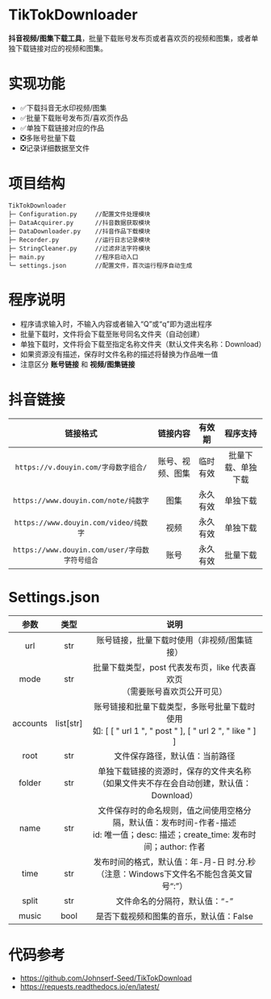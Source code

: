 # TikTokDownloader

**抖音视频/图集下载工具**，批量下载账号发布页或者喜欢页的视频和图集，或者单独下载链接对应的视频和图集。

# 实现功能

* ✅下载抖音无水印视频/图集
* ✅批量下载账号发布页/喜欢页作品
* ✅单独下载链接对应的作品
* ❎多账号批量下载
* ❎记录详细数据至文件

# 项目结构

```text
TikTokDownloader
├─ Configuration.py     //配置文件处理模块
├─ DataAcquirer.py      //抖音数据获取模块
├─ DataDownloader.py    //抖音作品下载模块
├─ Recorder.py          //运行日志记录模块
├─ StringCleaner.py     //过滤非法字符模块
├─ main.py              //程序启动入口
└─ settings.json        //配置文件，首次运行程序自动生成
```

# 程序说明

* 程序请求输入时，不输入内容或者输入“Q”或“q”即为退出程序
* 批量下载时，文件将会下载至账号同名文件夹（自动创建）
* 单独下载时，文件将会下载至指定名称文件夹（默认文件夹名称：Download）
* 如果资源没有描述，保存时文件名称的描述将替换为作品唯一值
* 注意区分 **账号链接** 和 **视频/图集链接**

# 抖音链接

|                  链接格式                  |   链接内容   | 有效期  |   程序支持    |
|:--------------------------------------:|:--------:|:----:|:---------:|
|     `https://v.douyin.com/字母数字组合/`     | 账号、视频、图集 | 临时有效 | 批量下载、单独下载 |
|   `https://www.douyin.com/note/纯数字`    |    图集    | 永久有效 |   单独下载    |
|   `https://www.douyin.com/video/纯数字`   |    视频    | 永久有效 |   单独下载    |
| `https://www.douyin.com/user/字母数字符号组合` |    账号    | 永久有效 |   批量下载    |

# Settings.json

|    参数    |     类型      |                                           说明                                            |
|:--------:|:-----------:|:---------------------------------------------------------------------------------------:|
|   url    |     str     |                                 账号链接，批量下载时使用（非视频/图集链接）                                  |
|   mode   |     str     |                      批量下载类型，post 代表发布页，like 代表喜欢页<br>（需要账号喜欢页公开可见）                      |
| accounts | list\[str\] | 账号链接和批量下载类型，多账号批量下载时使用<br>如: \[ \[ " url 1 ", " post " \], \[ " url 2 ", " like " \] \] |
|   root   |     str     |                                     文件保存路径，默认值：当前路径                                     |
|  folder  |     str     |                   单独下载链接的资源时，保存的文件夹名称<br>（如果文件夹不存在会自动创建，默认值：Download）                   |
|   name   |     str     |  文件保存时的命名规则，值之间使用空格分隔，默认值：发布时间-作者-描述<br>id: 唯一值；desc: 描述；create_time: 发布时间；author: 作者   |
|   time   |     str     |                 发布时间的格式，默认值：年-月-日 时.分.秒<br>（注意：Windows下文件名不能包含英文冒号“:”）                  |
|  split   |     str     |                                    文件命名的分隔符，默认值：“-”                                     |
|  music   |    bool     |                                 是否下载视频和图集的音乐，默认值：False                                  |

# 代码参考

* https://github.com/Johnserf-Seed/TikTokDownload
* https://requests.readthedocs.io/en/latest/
